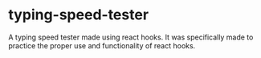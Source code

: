 # typing-speed-tester
A typing speed tester made using react hooks. It was specifically made to practice the proper use and functionality of react hooks.
